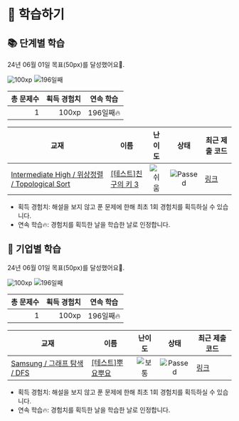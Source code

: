 # 📖 학습하기

## 📚 단계별 학습
24년 06월 01일 목표(50px)를 달성했어요🥳.

![100xp](https://img.shields.io/badge/EXP-100xp-%235cb85c.svg?for-the-badge)
![196일째](https://img.shields.io/badge/연속학습-196일째-%23E34F26.svg?for-the-badge)

|총 문제수|획득 경험치|연속 학습|
|---:|---:|---|
1|100xp|196일째🔥|

|교재|이름|난이도|상태|최근 제출 코드|
|---|---|:---:|:---:|---|
|[Intermediate High / 위상정렬 / Topological Sort](https://www.codetree.ai/missions?missionId=9)|[[테스트]친구의 키 3](https://www.codetree.ai/missions/9/problems/height-of-friends-3)|![쉬움][easy]|![Passed][passed]|[링크](https://github.com/SongJungHyun1004/codetree-TILs/blob/main/240601/%EC%B9%9C%EA%B5%AC%EC%9D%98%20%ED%82%A4%203/height-of-friends-3.py)|


* 획득 경험치: 해설을 보지 않고 푼 문제에 한해 최초 1회 경험치를 획득하실 수 있습니다.
* 연속 학습🔥: 경험치를 획득한 날을 학습한 날로 인정합니다.


## 🚀 기업별 학습
24년 06월 01일 목표(50px)를 달성했어요🥳.

![100xp](https://img.shields.io/badge/EXP-100xp-%235cb85c.svg?for-the-badge)
![196일째](https://img.shields.io/badge/연속학습-196일째-%23E34F26.svg?for-the-badge)

|총 문제수|획득 경험치|연속 학습|
|---:|---:|---|
1|100xp|196일째🔥|

|교재|이름|난이도|상태|최근 제출 코드|
|---|---|:---:|:---:|---|
|[Samsung / 그래프 탐색 / DFS](https://www.codetree.ai/missions?missionId=13)|[[테스트]뿌요뿌요](https://www.codetree.ai/missions/13/problems/puyo-puyo)|![보통][medium]|![Passed][passed]|[링크](https://github.com/SongJungHyun1004/codetree-TILs/blob/main/240601/%EB%BF%8C%EC%9A%94%EB%BF%8C%EC%9A%94/puyo-puyo.py)|


* 획득 경험치: 해설을 보지 않고 푼 문제에 한해 최초 1회 경험치를 획득하실 수 있습니다.
* 연속 학습🔥: 경험치를 획득한 날을 학습한 날로 인정합니다.










[b5]: https://img.shields.io/badge/Bronze_5-%235D3E31.svg
[b4]: https://img.shields.io/badge/Bronze_4-%235D3E31.svg
[b3]: https://img.shields.io/badge/Bronze_3-%235D3E31.svg
[b2]: https://img.shields.io/badge/Bronze_2-%235D3E31.svg
[b1]: https://img.shields.io/badge/Bronze_1-%235D3E31.svg
[s5]: https://img.shields.io/badge/Silver_5-%23394960.svg
[s4]: https://img.shields.io/badge/Silver_4-%23394960.svg
[s3]: https://img.shields.io/badge/Silver_3-%23394960.svg
[s2]: https://img.shields.io/badge/Silver_2-%23394960.svg
[s1]: https://img.shields.io/badge/Silver_1-%23394960.svg
[g5]: https://img.shields.io/badge/Gold_5-%23FFC433.svg
[g4]: https://img.shields.io/badge/Gold_4-%23FFC433.svg
[g3]: https://img.shields.io/badge/Gold_3-%23FFC433.svg
[g2]: https://img.shields.io/badge/Gold_2-%23FFC433.svg
[g1]: https://img.shields.io/badge/Gold_1-%23FFC433.svg
[p5]: https://img.shields.io/badge/Platinum_5-%2376DDD8.svg
[p4]: https://img.shields.io/badge/Platinum_4-%2376DDD8.svg
[p3]: https://img.shields.io/badge/Platinum_3-%2376DDD8.svg
[p2]: https://img.shields.io/badge/Platinum_2-%2376DDD8.svg
[p1]: https://img.shields.io/badge/Platinum_1-%2376DDD8.svg
[passed]: https://img.shields.io/badge/Passed-%23009D27.svg
[failed]: https://img.shields.io/badge/Failed-%23D24D57.svg
[easy]: https://img.shields.io/badge/쉬움-%235cb85c.svg?for-the-badge
[medium]: https://img.shields.io/badge/보통-%23FFC433.svg?for-the-badge
[hard]: https://img.shields.io/badge/어려움-%23D24D57.svg?for-the-badge